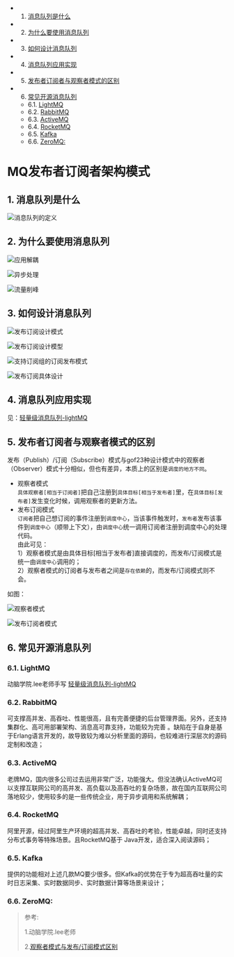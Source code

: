 <!-- vscode-markdown-toc -->
* 1. [消息队列是什么](#)
* 2. [为什么要使用消息队列](#-1)
* 3. [如何设计消息队列](#-1)
* 4. [消息队列应用实现](#-1)
* 5. [发布者订阅者与观察者模式的区别](#-1)
* 6. [常见开源消息队列](#-1)
	* 6.1. [LightMQ](#LightMQ)
	* 6.2. [RabbitMQ](#RabbitMQ)
	* 6.3. [ActiveMQ](#ActiveMQ)
	* 6.4. [RocketMQ](#RocketMQ)
	* 6.5. [Kafka](#Kafka)
	* 6.6. [ZeroMQ:](#ZeroMQ:)

<!-- vscode-markdown-toc-config
	numbering=true
	autoSave=true
	/vscode-markdown-toc-config -->
<!-- /vscode-markdown-toc -->

# MQ发布者订阅者架构模式

##  1. <a name=''></a>消息队列是什么
 ![消息队列的定义](images/消息队列的定义.png)
##  2. <a name='-1'></a>为什么要使用消息队列  
![应用解耦](images/应用解耦.png) 	

![异步处理](images/异步处理.png)

![流量削峰](images/流量削峰.png) 
##  3. <a name='-1'></a>如何设计消息队列
![发布订阅设计模式](images/发布订阅设计模式.png) 

![发布订阅设计模型](images/发布订阅设计模型.png) 

![支持订阅组的订阅发布模式](images/支持订阅组的订阅发布模式.png) 

![发布订阅具体设计](images/发布订阅具体设计.png) 

##  4. <a name='-1'></a>消息队列应用实现
见：[轻量级消息队列-lightMQ](https://github.com/Jevstein/lightMQ)  

##  5. <a name='-1'></a>发布者订阅者与观察者模式的区别
发布（Publish）/订阅（Subscribe）模式与gof23种设计模式中的观察者（Observer）模式十分相似，但也有差异，本质上的区别是`调度的地方不同`。
* 观察者模式    
`具体观察者[相当于订阅者]`把自己注册到`具体目标[相当于发布者]`里，在`具体目标[发布者]`发生变化时候，调用观察者的更新方法。
* 发布订阅模式  
`订阅者`把自己想订阅的事件注册到`调度中心`，当该事件触发时，`发布者`发布该事件到`调度中心`（顺带上下文），由`调度中心`统一调用订阅者注册到调度中心的处理代码。    
由此可见：  
1）观察者模式是由具体目标[相当于发布者]直接调度的，而发布/订阅模式是统一由`调度中心`调用的；  
2）观察者模式的订阅者与发布者之间是`存在依赖`的，而发布/订阅模式则不会。

如图：

![观察者模式](images/观察者模式.png)

![发布订阅者模式](images/发布订阅者模式.png)

##  6. <a name='-1'></a>常见开源消息队列
###  6.1. <a name='LightMQ'></a>LightMQ  
动脑学院.lee老师手写 [轻量级消息队列-lightMQ](https://github.com/Jevstein/lightMQ) 

###  6.2. <a name='RabbitMQ'></a>RabbitMQ  
可支撑高并发、高吞吐、性能很高，且有完善便捷的后台管理界面。另外，还支持集群化、高可用部署架构、消息高可靠支持，功能较为完善 。缺陷在于自身是基于Erlang语言开发的，故导致较为难以分析里面的源码，也较难进行深层次的源码定制和改造；  

###  6.3. <a name='ActiveMQ'></a>ActiveMQ  
老牌MQ，国内很多公司过去运用非常广泛，功能强大。但没法确认ActiveMQ可以支撑互联网公司的高并发、高负载以及高吞吐的复杂场景，故在国内互联网公司落地较少，使用较多的是一些传统企业，用于异步调用和系统解耦；  

###  6.4. <a name='RocketMQ'></a>RocketMQ  
阿里开源，经过阿里生产环境的超高并发、高吞吐的考验，性能卓越，同时还支持分布式事务等特殊场景。且RocketMQ基于 Java开发，适合深入阅读源码；  

###  6.5. <a name='Kafka'></a>Kafka  
提供的功能相对上述几款MQ要少很多。但Kafka的优势在于专为超高吞吐量的实时日志采集、实时数据同步、实时数据计算等场景来设计；  

###  6.6. <a name='ZeroMQ:'></a>ZeroMQ:

>参考:
>
>1.动脑学院.lee老师
>
>2.[观察者模式与发布/订阅模式区别](https://www.cnblogs.com/lovesong/p/5272752.html)
